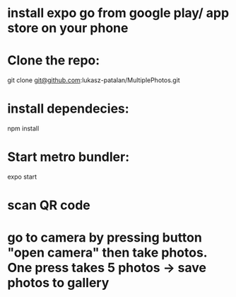 # install expo go from google play/ app store on your phone

# Clone the repo:

git clone git@github.com:lukasz-patalan/MultiplePhotos.git

# install dependecies:

npm install

# Start metro bundler:

expo start

# scan QR code

# go to camera by pressing button "open camera" then take photos. One press takes 5 photos -> save photos to gallery
